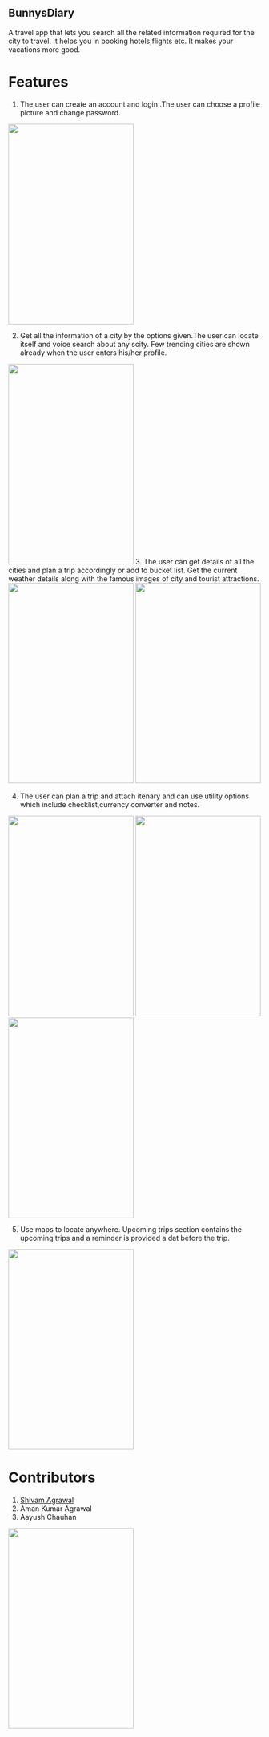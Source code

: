 ## BunnysDiary
A travel app that lets you search all the related information required for the city to travel. It helps you in booking hotels,flights etc. It makes your vacations more good.

# Features

1. The user can create an account and login .The user can choose a profile picture and change password.

<img src="https://github.com/shivam-mnnit/BunnysDiary/blob/master/screenshots%20of%20bunnys%20Diary/Screenshot_20190102-104759.png" width="250" height="400">

2. Get all the information of a city by the options given.The user can locate itself and voice search about any scity. Few trending cities 
  are shown already when the user enters his/her profile.
<img src="https://github.com/shivam-mnnit/BunnysDiary/blob/master/screenshots%20of%20bunnys%20Diary/Screenshot_20190102-104434.png" width="250" height="400">  
3. The user can get details of all the cities and plan a trip accordingly or add to bucket list. Get the current weather details along with the famous images of city and tourist attractions.
<img src="https://github.com/shivam-mnnit/BunnysDiary/blob/master/screenshots%20of%20bunnys%20Diary/Screenshot_20190102-104615.png" width="250" height="400">  

<img src="https://github.com/shivam-mnnit/BunnysDiary/blob/master/screenshots%20of%20bunnys%20Diary/Screenshot_20190102-104626.png" width="250" height="400"> 

4. The user can plan a trip and attach itenary and can use utility options which include checklist,currency converter and notes.
<img src="https://github.com/shivam-mnnit/BunnysDiary/blob/master/screenshots%20of%20bunnys%20Diary/Screenshot_20190102-104525.png" width="250" height="400">

<img src="https://github.com/shivam-mnnit/BunnysDiary/blob/master/screenshots%20of%20bunnys%20Diary/Screenshot_20190102-104556.png" width="250" height="400">

<img src="https://github.com/shivam-mnnit/BunnysDiary/blob/master/screenshots%20of%20bunnys%20Diary/Screenshot_20190102-104440.png" width="250" height="400">

5. Use maps to locate anywhere. Upcoming trips section contains the upcoming trips and a reminder is provided a dat before the trip.

<img src="https://github.com/shivam-mnnit/BunnysDiary/blob/master/screenshots%20of%20bunnys%20Diary/Screenshot_20190102-104540.png" width="250" height="400">

# Contributors
1. <a href="https://github.com/shivam-mnnit">Shivam Agrawal</a>
2. Aman Kumar Agrawal
3. Aayush Chauhan

<img src="https://github.com/shivam-mnnit/BunnysDiary/blob/master/screenshots%20of%20bunnys%20Diary/Screenshot_20190102-104604.png" width="250" height="400">
